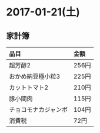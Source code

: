 # 2017-01-21(土)

## 家計簿
| 品目 | 金額 |
|:---|:---|
| 超芳醇2 | 256円
| おかめ納豆極小粒3 | 225円
| カットトマト2 | 210円
| 豚小間肉 | 115円
| チョコモナカジャンボ | 104円
| 消費税 | 72円


